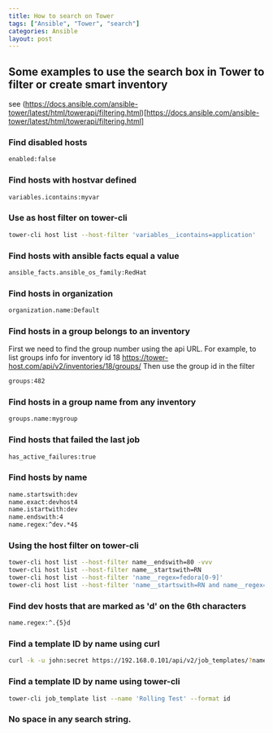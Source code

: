 ```yaml
---
title: How to search on Tower
tags: ["Ansible", "Tower", "search"]
categories: Ansible
layout: post
---
```

## Some examples to use the search box in Tower to filter or create smart inventory

see (https://docs.ansible.com/ansible-tower/latest/html/towerapi/filtering.html)[https://docs.ansible.com/ansible-tower/latest/html/towerapi/filtering.html]
### Find disabled hosts
```bash
enabled:false
```

### Find hosts with hostvar defined
```bash
variables.icontains:myvar
```

### Use as host filter on tower-cli
```bash
tower-cli host list --host-filter 'variables__icontains=application'
```

### Find hosts with ansible facts equal a value
```bash
ansible_facts.ansible_os_family:RedHat
```

### Find hosts in organization
```bash
organization.name:Default
```

### Find hosts in a group belongs to an inventory
First we need to find the group number using the api URL.
For example, to list groups info for inventory id 18
https://tower-host.com/api/v2/inventories/18/groups/
Then use the group id in the filter
```bash
groups:482
```

### Find hosts in a group name from any inventory
```bash
groups.name:mygroup
```

### Find hosts that failed the last job
```bash
has_active_failures:true
```
### Find hosts by name
```bash
name.startswith:dev
name.exact:devhost4
name.istartwith:dev
name.endswith:4
name.regex:^dev.*4$
```

### Using the host filter on tower-cli
```bash
tower-cli host list --host-filter name__endswith=80 -vvv
tower-cli host list --host-filter name__startswith=RN
tower-cli host list --host-filter 'name__regex=fedora[0-9]'
tower-cli host list --host-filter 'name__startswith=RN and name__regex=01$'
```

### Find dev hosts that are marked as 'd' on the 6th characters
```bash
name.regex:^.{5}d
```

### Find a template ID by name using curl
```bash
curl -k -u john:secret https://192.168.0.101/api/v2/job_templates/?name='My Template' | python3 -c 'import json,sys; print (json.load(sys.stdin)["results"][0]["id"])'
```

### Find a template ID by name using tower-cli
```bash
tower-cli job_template list --name 'Rolling Test' --format id
```

### No space in any search string.
